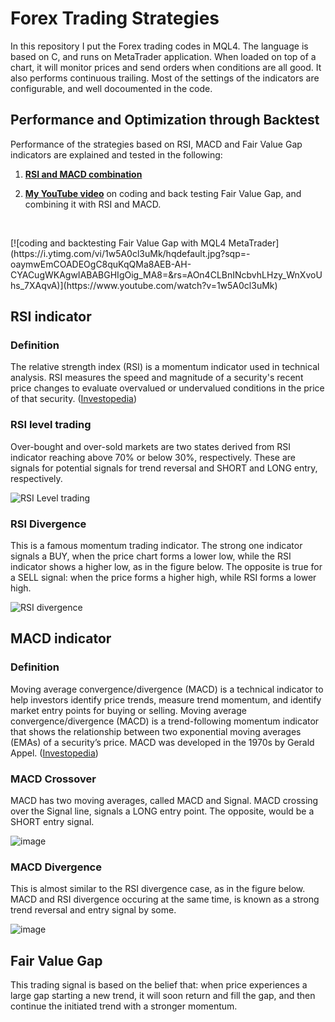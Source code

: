 # Forex Trading Strategies
In this repository I put the Forex trading codes in MQL4. The language is based on C, and runs on MetaTrader application. When loaded on top of a chart, it will monitor prices and send orders when conditions are all good. It also performs continuous trailing. Most of the settings of the indicators are configurable, and well docoumented in the code.

## Performance and Optimization through Backtest

Performance of the strategies based on RSI, MACD and Fair Value Gap indicators are explained and tested in the following:

1) [**RSI and MACD combination**](https://drsoli.com/index.php/2023/04/22/forex-01-diversification-with-rsi-and-macd-mql4-metatrader/)

2) [**My YouTube video**](https://www.youtube.com/watch?v=1w5A0cl3uMk) on coding and back testing Fair Value Gap, and combining it with RSI and MACD.
<p>&nbsp;</p>
[![coding and backtesting Fair Value Gap with MQL4 MetaTrader](https://i.ytimg.com/vi/1w5A0cl3uMk/hqdefault.jpg?sqp=-oaymwEmCOADEOgC8quKqQMa8AEB-AH-CYACugWKAgwIABABGHIgOig_MA8=&rs=AOn4CLBnINcbvhLHzy_WnXvoUhs_7XAqvA)](https://www.youtube.com/watch?v=1w5A0cl3uMk)

## RSI indicator
### Definition
The relative strength index (RSI) is a momentum indicator used in technical analysis. RSI measures the speed and magnitude of a security's recent price changes to evaluate overvalued or undervalued conditions in the price of that security. ([Investopedia](https://www.investopedia.com/terms/r/rsi.asp))

### RSI level trading
Over-bought and over-sold markets are two states derived from RSI indicator reaching above 70% or below 30%, respectively. These are signals for potential signals for trend reversal and SHORT and LONG entry, respectively.

![RSI Level trading](https://github.com/saidplayer/ForexTradingStrategies/assets/85461502/a0ce5729-1c74-40bd-8e53-85ce6e9eb52e)


### RSI Divergence
This is a famous momentum trading indicator. The strong one indicator signals a BUY, when the price chart forms a lower low, while the RSI indicator shows a higher low, as in the figure below. The opposite is true for a SELL signal: when the price forms a higher high, while RSI forms a lower high.

![RSI divergence](https://github.com/saidplayer/ForexTradingStrategies/assets/85461502/6aafe9a8-d315-4d4c-b1ab-d52879a919d5)

## MACD indicator
### Definition
Moving average convergence/divergence (MACD) is a technical indicator to help investors identify price trends, measure trend momentum, and identify market entry points for buying or selling. Moving average convergence/divergence (MACD) is a trend-following momentum indicator that shows the relationship between two exponential moving averages (EMAs) of a security’s price. MACD was developed in the 1970s by Gerald Appel. ([Investopedia](https://www.investopedia.com/terms/m/macd.asp))

### MACD Crossover
MACD has two moving averages, called MACD and Signal. MACD crossing over the Signal line, signals a LONG entry point. The opposite, would be a SHORT entry signal.

![image](https://github.com/saidplayer/ForexTradingStrategies/assets/85461502/7f77cfc8-a9bc-49d0-9339-42674d32189b)

### MACD Divergence
This is almost similar to the RSI divergence case, as in the figure below. MACD and RSI divergence occuring at the same time, is known as a strong trend reversal and entry signal by some.

![image](https://github.com/saidplayer/ForexTradingStrategies/assets/85461502/96e063d1-73a5-47f4-90c9-7225ca7f4f78)

## Fair Value Gap
This trading signal is based on the belief that: when price experiences a large gap starting a new trend, it will soon return and fill the gap, and then continue the initiated trend with a stronger momentum.
